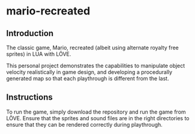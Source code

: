 # mario-recreated

## Introduction

The classic game, Mario, recreated (albeit using alternate royalty free sprites) in LUA with LÖVE.

This personal project demonstrates the capabilities to manipulate object velocity realistically in game design, and developing a procedurally generated map so that each playthrough is different from the last.

## Instructions

To run the game, simply download the repository and run the game from LÖVE. Ensure that the sprites and sound files are in the right directories to ensure that they can be rendered correctly during playthrough. 


